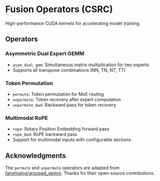 # Fusion Operators (CSRC)

High-performance CUDA kernels for accelerating model training.

## Operators

### Asymmetric Dual Expert GEMM
- `asym_dual_gmm`: Simultaneous matrix multiplication for two experts
- Supports all transpose combinations (NN, TN, NT, TT)

### Token Permutation
- `permute`: Token permutation for MoE routing
- `unpermute`: Token recovery after expert computation  
- `unpermute_bwd`: Backward pass for token recovery

### Multimodal RoPE
- `rope`: Rotary Position Embedding forward pass
- `rope_bwd`: RoPE backward pass
- Support for multimodal inputs with configurable sections

## Acknowledgments

The `permute` and `unpermute` operators are adapted from [fanshiqing/grouped_gemm](https://github.com/fanshiqing/grouped_gemm). Thanks for their open-source contributions.